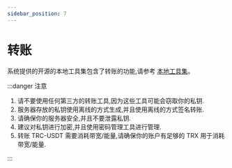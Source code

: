```yaml
---
sidebar_position: 7
---
```


# 转账

系统提供的开源的本地工具集包含了转账的功能,请参考 [本地工具集](https://github.com/limuGG/tuapi-localTools)。

:::danger 注意

1. 请不要使用任何第三方的转账工具,因为这些工具可能会窃取你的私钥.
2. 服务器存放的私钥使用离线的方式生成,并且使用离线的方式签名转账.
3. 请确保你的服务器安全,并且不要泄露私钥.
4. 建议对私钥进行加密,并且使用密码管理工具进行管理.
5. 转账 TRC-USDT 需要消耗带宽/能量,请确保你的账户有足够的 TRX 用于消耗带宽/能量.

:::

